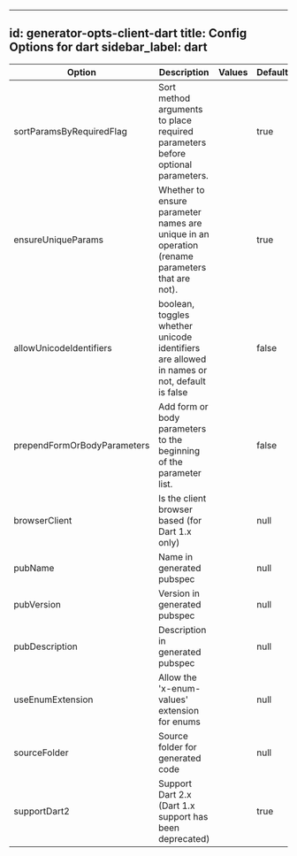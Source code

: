
---
id: generator-opts-client-dart
title: Config Options for dart
sidebar_label: dart
---

| Option | Description | Values | Default |
| ------ | ----------- | ------ | ------- |
|sortParamsByRequiredFlag|Sort method arguments to place required parameters before optional parameters.| |true|
|ensureUniqueParams|Whether to ensure parameter names are unique in an operation (rename parameters that are not).| |true|
|allowUnicodeIdentifiers|boolean, toggles whether unicode identifiers are allowed in names or not, default is false| |false|
|prependFormOrBodyParameters|Add form or body parameters to the beginning of the parameter list.| |false|
|browserClient|Is the client browser based (for Dart 1.x only)| |null|
|pubName|Name in generated pubspec| |null|
|pubVersion|Version in generated pubspec| |null|
|pubDescription|Description in generated pubspec| |null|
|useEnumExtension|Allow the 'x-enum-values' extension for enums| |null|
|sourceFolder|Source folder for generated code| |null|
|supportDart2|Support Dart 2.x (Dart 1.x support has been deprecated)| |true|
